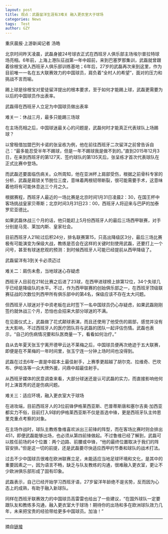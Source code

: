 ```yaml
---
layout: post
title: 观点：武磊留洋生涯有3难关 融入更衣室大于球场
categories: News
tags:  Test
author: GZY
---
```


重庆晨报·上游新闻记者 汤皓

北京时间昨天凌晨，武磊身披24号球衣正式在西班牙人俱乐部主场埃尔普拉特球场亮相。6年前，上海上港队征战第一年中超前，来到巴塞罗那集训，武磊就曾跟着徐根宝进入西班牙人俱乐部训练基地；6年后，27岁的武磊再次来到这里，作为目前唯一一名在五大联赛效力的中国球员，肩负着“全村人的希望”，面对的压力和挑战不言而喻。

踢上球是徐根宝对爱徒留洋提出的根本要求，至于如何才能踢上球，武磊更需要为以后的中国球员作出表率。

武磊得在西班牙人立足为中国球员做出表率

难关一：休战三月，最多只能踢三场球

在主场亮相之后，中国球迷最关心的问题是，武磊何时才能真正代表球队上场踢球？

以曾租借加盟巴列卡诺的张呈栋为例，他在前往西班牙二次留洋之前曾告诉自己：“最多能忍受半年不踢球，但是一年不踢球我是做不到的。”直到2015年12月3日，在来到西班牙的第127天、签约球队的第135天后，张呈栋才首次代表球队在正式比赛中登场。

而武磊还要面临伤病关。众所周知，他在亚洲杯上肩部受伤，根据之前骨科专家的分析，武磊是肩锁关节脱位三度，意味着两根韧带断裂，很可能需要手术，这意味着他将有可能休息达三个月之久。

根据赛程，西班牙人最近的一场比赛是北京时间1月31日凌晨2：30，在国王杯中客场挑战皇家贝蒂斯；北京时间3月31日23：00，西班牙人将迎来与巴萨的加泰罗尼亚德比。

如果武磊休战三个月的话，他只能赶上5月份西班牙人的最后三场西甲联赛，对手分别是马竞、莱加内斯、皇家社会。

目前西班牙人21轮过后积24分，排名联赛第15，只高出降级区3分，最后三场比赛极有可能演变为保级大战，教练是否会在这样的关键时刻使用武磊，还要打上一个问号，甚至有球迷悲观的预测：到时候西班牙人可能已经提前从西甲降级了。

武磊留洋有3到关卡必须迈过

难关二：肩伤未愈，当地球迷心存疑虑

西班牙人目前在21轮比赛之后进了23球，在西甲进球榜上排第12位，34个失球几乎已经是降级队的水平。不过，作为西甲联赛的创始俱乐部之一，在西班牙顶级联赛征战的次数位列西甲所有俱乐部中的第4名，保级应该不存在太大问题。

但西班牙人球迷对于中资老板在此时签下一名中国球员仍心存疑虑，如果武磊刚刚签约就休战三个月，恐怕也会招来大部分球迷的不满。

在见面仪式上，武磊做了花式颠球表演，而且还使用了他受伤的肩部，感觉并没有太大影响，不过西班牙人的医疗团队将与武磊的团队一起评估伤情。武磊也表示，“自己的伤病情况要和队医商量一下，看看如何治疗。”

自从去年夏天张玉宁离开德甲云达不莱梅之后，中国球员便再次绝迹于五大联赛，即便是在不莱梅的一年时间里，张玉宁连一分钟上场时间也没得到。

武磊在过去6年一直是中超本土最佳射手，上赛季更超越了胡尔克、拉维奇、巴坎布、伊哈洛等一众大牌外援，问鼎中超最佳射手。

从西班牙媒体的民意调查来看，大部分球迷还是认可武磊的实力，而直接影响他何时上演首秀的还是伤病问题。

难关三：适应环境，融入更衣室大于球场

在进攻端，目前西班牙人的3位前锋伊格莱西亚斯、巴普蒂斯唐和塞尔吉奥·加西亚都实力不俗，目前打入9球的伊格莱西亚斯不仅是首选中锋，更是西班牙队主帅恩里克重点考察的对象。

在主场作战时，球队主教练鲁维喜欢派出三前锋的阵型，而在客场比赛时则会排出451，即便武磊能够出场，也必须从第四前锋做起。不过鲁维已经了解到，武磊可以胜任前场的4个位置：两个边路、前腰或中锋，“他的最终位置取决于我们的阵容安排。”但是这一切的前提，还是武磊要尽快适应西甲的节奏和球队的战术打法。

过去不少中国球员很难在欧洲联赛立足，未能适应当地足球环境和文化，是其中的重要因素之一，因为语言不畅，缺乏与队友教练的沟通，很难融入更衣室，更让不少欧洲俱乐部形成了固有印象。

武磊表示，自己已经开始学习西班牙语，27岁留洋年龄绝不是劣势，反而因为心态上的成熟，有助于融入新球队。

同样在西班牙联赛效力的中国球员高雷雷也给出了一些建议，“在国外球队一定要跟队友和教练多沟通，融入更衣室大于球场！期待你的出场和多在欧洲球队效力几年，未来把宝贵的经验带给更多中国球员。加油！”

*****

摘自[链接](http://sports.qq.com/a/20190131/005287.htm)